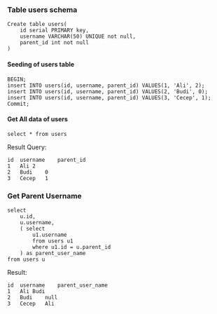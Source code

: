 ### Table users schema
```
Create table users(
	id serial PRIMARY key,
  	username VARCHAR(50) UNIQUE not null,
  	parent_id int not null
)
```

#### Seeding of users table 
```
BEGIN;
insert INTO users(id, username, parent_id) VALUES(1, 'Ali', 2);
insert INTO users(id, username, parent_id) VALUES(2, 'Budi', 0);
insert INTO users(id, username, parent_id) VALUES(3, 'Cecep', 1);
Commit;
```

#### Get All data of users
```
select * from users
```

Result Query:
``` 
id	username	parent_id
1	Ali	2
2	Budi	0
3	Cecep	1
```

### Get Parent Username 
``` 
select 
	u.id,
    u.username, 
    ( select 
     	u1.username 
      	from users u1 
     	where u1.id = u.parent_id 
    ) as parent_user_name
from users u
```

Result:
``` 
id	username	parent_user_name
1	Ali	Budi
2	Budi	null
3	Cecep	Ali

```
